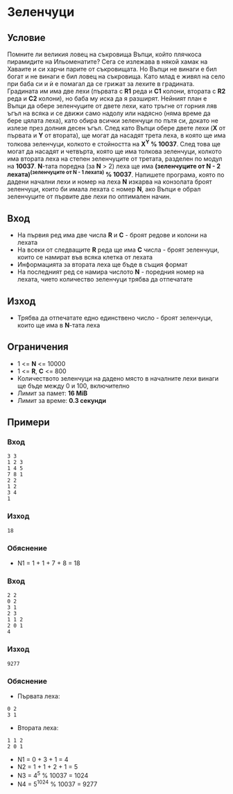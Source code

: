 # Зеленчуци

## Условие
Помните ли великия ловец на съкровища Въпци, който плячкоса пирамидите на Ильоменатите?
Сега се излежава в някой хамак на Хаваите и си харчи парите от съкровищата. Но Въпци не винаги 
е бил богат и не винаги е бил ловец на съкровища. Като млад е живял на село при баба си 
и ѝ е помагал да се грижат за лехите в градината. Градината им има две лехи (първата с **R1** реда и **C1** колони, втората с **R2** реда и **C2** колони),
 но баба му иска да я разширят. 
Нейният план е Въпци да обере зеленчуците от двете лехи, като тръгне от горния ляв ъгъл на всяка и се движи 
само надолу или надясно (няма време да берe цялата леха), като обира всички зеленчуци по пътя си, докато не излезе през долния десен ъгъл. След като 
Въпци обере двете лехи (**X** от първата и **Y** от втората), ще могат да насадят трета леха, в която ще има толкова зеленчуци, 
колкото е стойността на **X<sup>Y</sup> % 10037**. След това ще могат да насадят и четвърта, която ще има толкова зеленчуци, 
колкото има втората леха на степен зеленчуците от третата, разделен по модул на **10037**. **N**-тата поредна (за **N** > 2) леха ще има 
**(зеленчуците от N - 2 лехата)<sup>(зеленчуците от N - 1 лехата)</sup> % 10037**. Напишете програма, 
която по дадени начални лехи и номер на леха **N** изкарва на конзолата броят зеленчуци, които би имала лехата с номер 
**N**, ако Въпци е обрал зеленчуците от първите две лехи по оптимален начин. 

## Вход
- На първия ред има две числа **R** и **C** - броят редове и колони на лехата
- На всеки от следващите **R** реда ще има **C** числа - броят зеленчуци, които се намират във всяка клетка от лехата
- Информацията за втората леха ще бъде в същия формат
- На последният ред се намира числото **N** - поредния номер на лехата, чието количество зеленчуци трябва да отпечатате

## Изход
- Трябва да отпечатате едно единствено число - броят зеленчуци, които ще има в **N**-тата леха

## Ограничения
- 1 <= **N** <= 10000
- 1 <= **R**, **C** <= 800
- Количеството зеленчуци на дадено място в началните лехи винаги ще бъде между 0 и 100, включително
- Лимит за памет: **16 MiB**
- Лимит за време: **0.3 секунди**

## Примери

### Вход
```
3 3
1 2 3
1 4 5
7 8 1
2 2
1 2
3 4
1
```

### Изход
```
18
```
### Обяснение
- N1 = 1 + 1 + 7 + 8 = 18

### Вход
```
2 2
0 2
3 1
2 3
1 1 2
2 0 1
4
```

### Изход
```
9277
```

### Обяснение
- Първата леха:
```
0 2
3 1
```
- Втората леха:
```
1 1 2
2 0 1
```

- N1 = 0 + 3 + 1 = 4
- N2 = 1 + 1 + 2 + 1 = 5
- N3 = 4<sup>5</sup> % 10037 = 1024
- N4 = 5<sup>1024</sup> % 10037 = 9277
